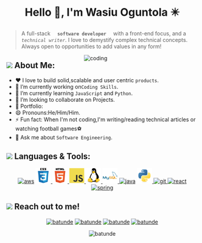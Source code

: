 
<h1 align="center">Hello 👋, I'm Wasiu Oguntola ✴️ </h1>

> A full-stack <code> <b> software developer </b> </code> with a front-end focus, and a <code><i>technical writer</i></code>. I love to demystify complex technical concepts. Always open to opportunities to add values in any form!

<img align="right" alt="coding" width="300" src="https://media.giphy.com/media/e8qvtPuCyKXI4qJK7d/giphy.gif">

## <img src="https://media.giphy.com/media/WUlplcMpOCEmTGBtBW/giphy.gif" width="40"> **About Me:**

- :heart: I love to build solid,scalable and user centric `products`. 
- 🔭 I’m currently working on`Coding Skills`.
- 🌱 I’m currently learning `JavaScript` and `Python`.
- 👯 I’m looking to collaborate on Projects.
- 💼 Portfolio:
- 😄 Pronouns:He/Him/Him.
- ⚡ Fun fact: When I'm not coding,I'm writing/reading technical articles or watching football games⚽ 
- 💬 Ask me about `Software Engineering`.


## <img src="https://media.giphy.com/media/j2pOGeGYKe2xCCKwfi/giphy.gif" width="40"> **Languages & Tools:**

<p align="center"> 
<a href="https://aws.amazon.com" target="_blank"><img src="https://cdn.jsdelivr.net/gh/devicons/devicon/icons/amazonwebservices/amazonwebservices-plain-wordmark.svg" alt="aws" width="40" height="40"/></a> <a href="https://www.w3schools.com/css/" target="_blank"> <img src="https://raw.githubusercontent.com/devicons/devicon/master/icons/css3/css3-original-wordmark.svg" alt="css3" width="40" height="40"/> </a> </a> <a href="https://www.w3.org/html/" target="_blank"> <img src="https://raw.githubusercontent.com/devicons/devicon/master/icons/html5/html5-original-wordmark.svg" alt="html5" width="40" height="40"/> </a><a href="https://developer.mozilla.org/en-US/docs/Web/JavaScript" target="_blank"> <img src="https://raw.githubusercontent.com/devicons/devicon/master/icons/javascript/javascript-original.svg" alt="javascript" width="40" height="40"/> </a>       <a href="https://www.linux.org/" target="_blank"> <img src="https://raw.githubusercontent.com/devicons/devicon/master/icons/linux/linux-original.svg" alt="linux" width="40" height="40"/> </a> <a href="https://www.mysql.com/" target="_blank"> <img src="https://raw.githubusercontent.com/devicons/devicon/master/icons/mysql/mysql-original-wordmark.svg" alt="mysql" width="40" height="40"/> </a>
<a href="https://www.java.com/en/" target="_blank"> <img src="https://cdn.jsdelivr.net/gh/devicons/devicon/icons/java/java-original.svg"  alt="java" width="40" height="40" /></a> </a><a href="https://www.python.org" target="_blank"> <img src="https://raw.githubusercontent.com/devicons/devicon/master/icons/python/python-original.svg" alt="python" width="40" height="40"/> </a><a href="https://git-scm.com/" target="_blank"><img src="https://cdn.jsdelivr.net/gh/devicons/devicon/icons/git/git-original.svg" alt="git" width="40" height="40"/> </a><a href="https://reactjs.org/" target="_blank"><img src="https://cdn.jsdelivr.net/gh/devicons/devicon/icons/react/react-original.svg" alt="react" width="40" height="40"/> </a><a href="https://spring.io/" target="_blank"><img src="https://cdn.jsdelivr.net/gh/devicons/devicon/icons/spring/spring-original.svg" alt="spring" width="40" height="40"/> </a>
</p>

## <img src="https://media.giphy.com/media/LnQjpWaON8nhr21vNW/giphy.gif" width="40"> **Reach out to me!** ️

<p align="center">
<a href="https://linkedin.com/in/wasiu-oguntola" target="_blank"><img align="center" src="https://img.shields.io/badge/-Wasiu Oguntola-0e76a8?style=flat-square&logo=Linkedin&logoColor=white" alt="batunde" /></a>
<a href="https://github.com/Batunde-Dev" target="_blank"><img align="center" src="https://img.shields.io/badge/Wasiu Oguntola-3b5998?style=flat-square&logo=google-chrome&logoColor=white" alt="batunde" /></a>
<a href="mailto:batunde.dev@gmail.com" target="_blank"><img align="center" src="https://img.shields.io/badge/-Wasiu-EA4335?style=flat-square&logo=Gmail&logoColor=white" alt="batunde" /></a>
<a href="https://https://twitter.com/_Batunde" target="_blank"><img align="center" src="https://img.shields.io/badge/-_iBatunde-0e76a8?style=flat-square&logo=Twitter&logoColor=white" alt="batunde" /></a>
<p align="center"> <img src="https://komarev.com/ghpvc/?username=Batunde-Dev&label=Visitors&color=0088cc&style=flat-square" alt="batunde" /> </p>

<!--
**Batunde-Dev/Batunde-Dev** is a ✨ _special_ ✨ repository because its `README.md` (this file) appears on your GitHub profile.

Here are some ideas to get you started:

- 🔭 I’m currently working on ...
- 🌱 I’m currently learning ...
- 👯 I’m looking to collaborate on ...
- 🤔 I’m looking for help with ...
- 💬 Ask me about ...
- 📫 How to reach me: ...
- 😄 Pronouns: ...
- ⚡ Fun fact: ...
-->
